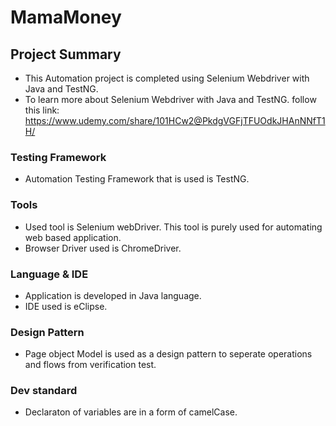 # MamaMoney

## Project Summary
- This Automation project is completed using Selenium Webdriver with Java and TestNG.
- To learn more about Selenium Webdriver with Java and TestNG. follow this link: https://www.udemy.com/share/101HCw2@PkdgVGFjTFUOdkJHAnNNfT1H/

### Testing Framework
- Automation Testing Framework that is used is TestNG.

### Tools
- Used tool is Selenium webDriver. This tool is purely used for automating web based application.
- Browser Driver used is ChromeDriver.

### Language & IDE
- Application is developed in Java language.
- IDE used is eClipse.

### Design Pattern
- Page object Model is used as a design pattern to seperate operations and flows from verification test.

### Dev standard
- Declaraton of variables are in a form of camelCase.
